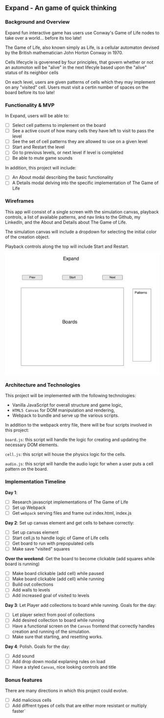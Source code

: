 ## Expand - An game of quick thinking

### Background and Overview

Expand fun interactive game has users use Conway's Game of Life nodes to take over a world... before its too late!

The Game of Life, also known simply as Life, is a cellular automaton devised by the British mathematician John Horton Conway in 1970.

Cells lifecycle is goverened by four principles, that govern whether or not an automoton will be "alive" in the next lifecyle based upon the "alive" status of its neighbor cells  

On each level, users are given patterns of cells which they may implement on any "visited" cell. Users must visit a certin number of spaces on the board before its too late!



### Functionality & MVP  

In Expand, users will be able to:

- [ ] Select cell patterns to implement on the board
- [ ] See a active count of how many cells they have left to visit to pass the level
- [ ] See the set of cell patterns they are allowed to use on a given level
- [ ] Start and Restart the level
- [ ] Go to previous levels, or next level if level is completed
- [ ] Be able to mute game sounds

In addition, this project will include:

- [ ] An About modal describing the basic functionality
- [ ] A Details modal delving into the specific implementation of The Game of Life

### Wireframes

This app will consist of a single screen with the simulation canvas, playback controls, a list of available patterns, and nav links to the Github, my LinkedIn, and the About and Details about The Game of Life.  

The simulation canvas will include a dropdown for selecting the initial color of the creation object.

Playback controls along the top will include Start and Restart.

![wireframes](./wire.png)


### Architecture and Technologies

This project will be implemented with the following technologies:

- Vanilla JavaScript for overall structure and game logic,
- `HTML5 Canvas` for DOM manipulation and rendering,
- Webpack to bundle and serve up the various scripts.

In addition to the webpack entry file, there will be four scripts involved in this project:

`board.js`: this script will handle the logic for creating and updating the necessary DOM elements.

`cell.js`: this script will house the physics logic for the cells.

`audio.js`: this script will handle the audio logic for when a user puts a cell pattern on the board.


### Implementation Timeline

**Day 1**: 
- [ ] Research javascript implementations of The Game of Life
- [ ] Set up Webpack
- [ ] Get `webpack` serving files and frame out index.html, index.js

**Day 2**: Set up canvas element and get cells to behave correctly:

- [ ] Set up canvas element 
- [ ] Start cell.js to handle logic of Game of Life cells
- [ ] Get board to run with prepopulated cells
- [ ] Make save "visited" squares

**Over the weekend**: Get the board to become clickable (add squares while board is running)

- [ ] Make board clickable (add cell) while paused
- [ ] Make board clickable (add cell) while running
- [ ] Build out collections
- [ ] Add walls to levels
- [ ] Add increased goal of visited to levels

**Day 3**: Let Player add collections to board while running. Goals for the day:

- [ ] Let player select from pool of collections
- [ ] Add desired collection to board while running
- [ ] Have a functional screen on the `Canvas` frontend that correctly handles creation and running of the simulation.
- [ ] Make sure that starting, and resetting works.

**Day 4**: Polish. Goals for the day:

- [ ] Add sound
- [ ] Add drop down modal explaning rules on load
- [ ] Have a styled `Canvas`, nice looking controls and title

### Bonus features

There are many directions in which this project could evolve.

- [ ] Add malicious cells
- [ ] Add diffrent types of cells that are either more resistant or multiply faster`
